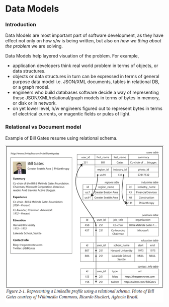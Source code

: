 # Data Models

### Introduction

Data Models are most important part of software development, as they have effect not only on how s/w is being written, but also on *how we thing about the problem* we are solving. 

Data Models help layered visuation of the problem. For example, 

* application developers think real world problem in terms of objects, or data structures.
* objects or data structures in turn can be expressed in terms of general purpose data model i.e. JSON/XML documents, tables in relational DB, or a graph model.
* engineers who build databases software decide a way of representing these JSON/XML/relational/graph models in terms of bytes in memory, or disk or in network.
* on yet lower level, h/w engineers figured out to represent bytes in terms of electrical currents, or magentic fields or pules of light.

### Relational vs Document model

Example of Bill Gates resume using relational schema.

![Example of Bill Gates resume using relational schema](chap2-gates-resume-relational.PNG)

